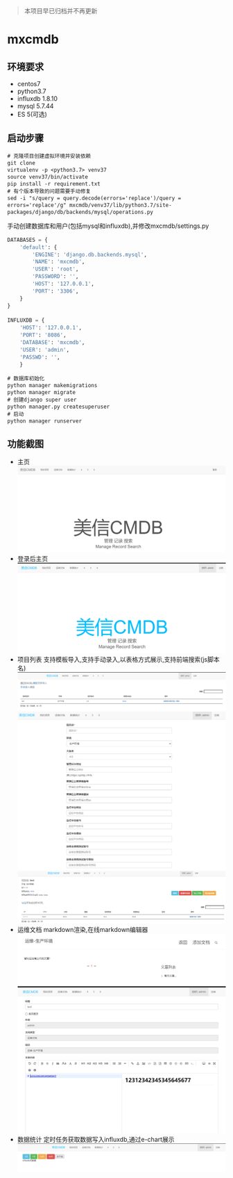 > 本项目早已归档并不再更新
# mxcmdb
## 环境要求
- centos7
- python3.7
- influxdb 1.8.10
- mysql 5.7.44
- ES 5(可选)
## 启动步骤
```shell
# 克隆项目创建虚拟环境并安装依赖
git clone
virtualenv -p <python3.7> venv37
source venv37/bin/activate
pip install -r requirement.txt
# 有个版本导致的问题需要手动修复
sed -i "s/query = query.decode(errors='replace')/query = errors='replace'/g" mxcmdb/venv37/lib/python3.7/site-packages/django/db/backends/mysql/operations.py
```
手动创建数据库和用户(包括mysql和influxdb),并修改mxcmdb/settings.py
```python
DATABASES = {
    'default': {
        'ENGINE': 'django.db.backends.mysql',
        'NAME': 'mxcmdb',
        'USER': 'root',
        'PASSWORD': '',
        'HOST': '127.0.0.1',
        'PORT': '3306',
    }
}

INFLUXDB = {
    'HOST': '127.0.0.1',
    'PORT': '8086',
    'DATABASE': 'mxcmdb',
    'USER': 'admin',
    'PASSWD': '',
    }
```
```shell
# 数据库初始化
python manager makemigrations
python manager migrate
# 创建django super user
python manager.py createsuperuser
# 启动
python manager runserver
```
## 功能截图
- 主页
  ![](https://github.com/occultagg/mxcmdb/blob/main/screenshot/index.png)
- 登录后主页
  ![](https://github.com/occultagg/mxcmdb/blob/main/screenshot/login.png)
- 项目列表
  支持模板导入,支持手动录入,以表格方式展示,支持前端搜索(js脚本名)
  ![项目列表](https://github.com/occultagg/mxcmdb/blob/main/screenshot/projects-list.png)
  ![手动录入](https://github.com/occultagg/mxcmdb/blob/main/screenshot/manumally.png)
  ![项目信息](https://github.com/occultagg/mxcmdb/blob/main/screenshot/server-list.png)
- 运维文档
  markdown渲染,在线markdown编辑器
  ![运维文档](https://github.com/occultagg/mxcmdb/blob/main/screenshot/docs.png)
  ![在线编辑](https://github.com/occultagg/mxcmdb/blob/main/screenshot/markdown-editor.png)
- 数据统计
  定时任务获取数据写入influxdb,通过e-chart展示
  ![数据统计](https://github.com/occultagg/mxcmdb/blob/main/screenshot/data.png)


